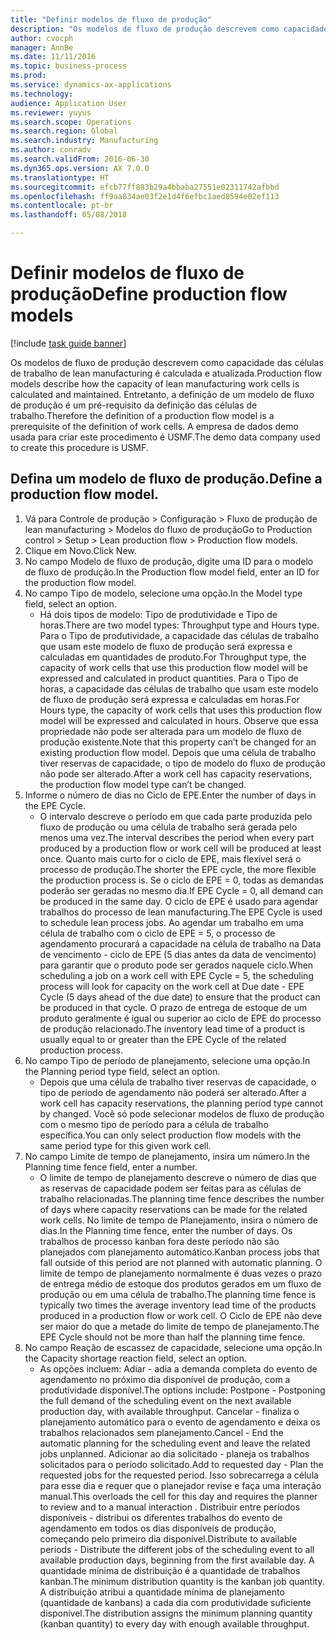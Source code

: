 ```yaml
--- 
title: "Definir modelos de fluxo de produção"
description: "Os modelos de fluxo de produção descrevem como capacidade das células de trabalho de lean manufacturing é calculada e atualizada."
author: cvocph
manager: AnnBe
ms.date: 11/11/2016
ms.topic: business-process
ms.prod: 
ms.service: dynamics-ax-applications
ms.technology: 
audience: Application User
ms.reviewer: yuyus
ms.search.scope: Operations
ms.search.region: Global
ms.search.industry: Manufacturing
ms.author: conradv
ms.search.validFrom: 2016-06-30
ms.dyn365.ops.version: AX 7.0.0
ms.translationtype: HT
ms.sourcegitcommit: efcb77ff883b29a4bbaba27551e02311742afbbd
ms.openlocfilehash: ff9aa834ae03f2e1d4f6efbc1aed8594e02ef113
ms.contentlocale: pt-br
ms.lasthandoff: 05/08/2018

---
```

# <a name="define-production-flow-models"></a><span data-ttu-id="8ca29-103">Definir modelos de fluxo de produção</span><span class="sxs-lookup"><span data-stu-id="8ca29-103">Define production flow models</span></span>

[!include [task guide banner](../../includes/task-guide-banner.md)]

<span data-ttu-id="8ca29-104">Os modelos de fluxo de produção descrevem como capacidade das células de trabalho de lean manufacturing é calculada e atualizada.</span><span class="sxs-lookup"><span data-stu-id="8ca29-104">Production flow models describe how the capacity of lean manufacturing work cells is calculated and maintained.</span></span> <span data-ttu-id="8ca29-105">Entretanto, a definição de um modelo de fluxo de produção é um pré-requisito da definição das células de trabalho.</span><span class="sxs-lookup"><span data-stu-id="8ca29-105">Therefore the definition of a production flow model is a prerequisite of the definition of work cells.</span></span> <span data-ttu-id="8ca29-106">A empresa de dados demo usada para criar este procedimento é USMF.</span><span class="sxs-lookup"><span data-stu-id="8ca29-106">The demo data company used to create this procedure is USMF.</span></span>


## <a name="define-a-production-flow-model"></a><span data-ttu-id="8ca29-107">Defina um modelo de fluxo de produção.</span><span class="sxs-lookup"><span data-stu-id="8ca29-107">Define a production flow model.</span></span> 
1. <span data-ttu-id="8ca29-108">Vá para Controle de produção > Configuração > Fluxo de produção de lean manufacturing > Modelos do fluxo de produção</span><span class="sxs-lookup"><span data-stu-id="8ca29-108">Go to Production control > Setup > Lean production flow > Production flow models.</span></span>
2. <span data-ttu-id="8ca29-109">Clique em Novo.</span><span class="sxs-lookup"><span data-stu-id="8ca29-109">Click New.</span></span>
3. <span data-ttu-id="8ca29-110">No campo Modelo de fluxo de produção, digite uma ID para o modelo de fluxo de produção.</span><span class="sxs-lookup"><span data-stu-id="8ca29-110">In the Production flow model field, enter an ID for the production flow model.</span></span>
4. <span data-ttu-id="8ca29-111">No campo Tipo de modelo, selecione uma opção.</span><span class="sxs-lookup"><span data-stu-id="8ca29-111">In the Model type field, select an option.</span></span>
    * <span data-ttu-id="8ca29-112">Há dois tipos de modelo: Tipo de produtividade e Tipo de horas.</span><span class="sxs-lookup"><span data-stu-id="8ca29-112">There are two model types: Throughput type and Hours type.</span></span> <span data-ttu-id="8ca29-113">Para o Tipo de produtividade, a capacidade das células de trabalho que usam este modelo de fluxo de produção será expressa e calculadas em quantidades de produto.</span><span class="sxs-lookup"><span data-stu-id="8ca29-113">For Throughput type, the capacity of work cells that use this production flow model will be expressed and calculated in product quantities.</span></span> <span data-ttu-id="8ca29-114">Para o Tipo de horas, a capacidade das células de trabalho que usam este modelo de fluxo de produção será expressa e calculadas em horas.</span><span class="sxs-lookup"><span data-stu-id="8ca29-114">For Hours type, the capacity of work cells that uses this production flow model will be expressed and calculated in hours.</span></span> <span data-ttu-id="8ca29-115">Observe que essa propriedade não pode ser alterada para um modelo de fluxo de produção existente.</span><span class="sxs-lookup"><span data-stu-id="8ca29-115">Note that this property can’t be changed for an existing production flow model.</span></span> <span data-ttu-id="8ca29-116">Depois que uma célula de trabalho tiver reservas de capacidade, o tipo de modelo do fluxo de produção não pode ser alterado.</span><span class="sxs-lookup"><span data-stu-id="8ca29-116">After a work cell has capacity reservations, the production flow model type can’t be changed.</span></span>  
5. <span data-ttu-id="8ca29-117">Informe o número de dias no Ciclo de EPE.</span><span class="sxs-lookup"><span data-stu-id="8ca29-117">Enter the number of days in the EPE Cycle.</span></span>
    * <span data-ttu-id="8ca29-118">O intervalo descreve o período em que cada parte produzida pelo fluxo de produção ou uma célula de trabalho será gerada pelo menos uma vez.</span><span class="sxs-lookup"><span data-stu-id="8ca29-118">The interval describes the period when every part produced by a production flow or work cell will be produced at least once.</span></span> <span data-ttu-id="8ca29-119">Quanto mais curto for o ciclo de EPE, mais flexível será o processo de produção.</span><span class="sxs-lookup"><span data-stu-id="8ca29-119">The shorter the EPE cycle, the more flexible the production process is.</span></span> <span data-ttu-id="8ca29-120">Se o ciclo de EPE = 0, todas as demandas poderão ser geradas no mesmo dia.</span><span class="sxs-lookup"><span data-stu-id="8ca29-120">If EPE Cycle = 0, all demand can be produced in the same day.</span></span> <span data-ttu-id="8ca29-121">O ciclo de EPE é usado para agendar trabalhos do processo de lean manufacturing.</span><span class="sxs-lookup"><span data-stu-id="8ca29-121">The EPE Cycle is used to schedule lean process jobs.</span></span> <span data-ttu-id="8ca29-122">Ao agendar um trabalho em uma célula de trabalho com o ciclo de EPE = 5, o processo de agendamento procurará a capacidade na célula de trabalho na Data de vencimento - ciclo de EPE (5 dias antes da data de vencimento) para garantir que o produto pode ser gerados naquele ciclo.</span><span class="sxs-lookup"><span data-stu-id="8ca29-122">When scheduling a job on a work cell with EPE Cycle = 5, the scheduling process will look for capacity on the work cell at Due date - EPE Cycle (5 days ahead of the due date) to ensure that the product can be produced in that cycle.</span></span> <span data-ttu-id="8ca29-123">O prazo de entrega de estoque de um produto geralmente é igual ou superior ao ciclo de EPE do processo de produção relacionado.</span><span class="sxs-lookup"><span data-stu-id="8ca29-123">The inventory lead time of a product is usually equal to or greater than the EPE Cycle of the related production process.</span></span>  
6. <span data-ttu-id="8ca29-124">No campo Tipo de período de planejamento, selecione uma opção.</span><span class="sxs-lookup"><span data-stu-id="8ca29-124">In the Planning period type field, select an option.</span></span>
    * <span data-ttu-id="8ca29-125">Depois que uma célula de trabalho tiver reservas de capacidade, o tipo de período de agendamento não poderá ser alterado.</span><span class="sxs-lookup"><span data-stu-id="8ca29-125">After a work cell has capacity reservations, the planning period type cannot by changed.</span></span> <span data-ttu-id="8ca29-126">Você só pode selecionar modelos de fluxo de produção com o mesmo tipo de período para a célula de trabalho específica.</span><span class="sxs-lookup"><span data-stu-id="8ca29-126">You can only select production flow models with the same period type for this given work cell.</span></span>  
7. <span data-ttu-id="8ca29-127">No campo Limite de tempo de planejamento, insira um número.</span><span class="sxs-lookup"><span data-stu-id="8ca29-127">In the Planning time fence field, enter a number.</span></span>
    * <span data-ttu-id="8ca29-128">O limite de tempo de planejamento descreve o número de dias que as reservas de capacidade podem ser feitas para as células de trabalho relacionadas.</span><span class="sxs-lookup"><span data-stu-id="8ca29-128">The planning time fence describes the number of days where capacity reservations can be made for the related work cells.</span></span> <span data-ttu-id="8ca29-129">No limite de tempo de Planejamento, insira o número de dias.</span><span class="sxs-lookup"><span data-stu-id="8ca29-129">In the Planning time fence, enter the number of days.</span></span>   <span data-ttu-id="8ca29-130">Os trabalhos de processo kanban fora deste período não são planejados com planejamento automático.</span><span class="sxs-lookup"><span data-stu-id="8ca29-130">Kanban process jobs that fall outside of this period are not planned with automatic planning.</span></span> <span data-ttu-id="8ca29-131">O limite de tempo de planejamento normalmente é duas vezes o prazo de entrega médio de estoque dos produtos gerados em um fluxo de produção ou em uma célula de trabalho.</span><span class="sxs-lookup"><span data-stu-id="8ca29-131">The planning time fence is typically two times the average inventory lead time of the products produced in a production flow or work cell.</span></span> <span data-ttu-id="8ca29-132">O Ciclo de EPE não deve ser maior do que a metade do limite de tempo de planejamento.</span><span class="sxs-lookup"><span data-stu-id="8ca29-132">The EPE Cycle should not be more than half the planning time fence.</span></span>     
8. <span data-ttu-id="8ca29-133">No campo Reação de escassez de capacidade, selecione uma opção.</span><span class="sxs-lookup"><span data-stu-id="8ca29-133">In the Capacity shortage reaction field, select an option.</span></span>
    * <span data-ttu-id="8ca29-134">As opções incluem: Adiar - adia a demanda completa do evento de agendamento no próximo dia disponível de produção, com a produtividade disponível.</span><span class="sxs-lookup"><span data-stu-id="8ca29-134">The options include:   Postpone - Postponing the full demand of the scheduling event on the next available production day, with available throughput.</span></span> <span data-ttu-id="8ca29-135">Cancelar - finaliza o planejamento automático para o evento de agendamento e deixa os trabalhos relacionados sem planejamento.</span><span class="sxs-lookup"><span data-stu-id="8ca29-135">Cancel - End the automatic planning for the scheduling event and leave the related jobs unplanned.</span></span>   <span data-ttu-id="8ca29-136">Adicionar ao dia solicitado - planeja os trabalhos solicitados para o período solicitado.</span><span class="sxs-lookup"><span data-stu-id="8ca29-136">Add to requested day - Plan the requested jobs for the requested period.</span></span> <span data-ttu-id="8ca29-137">Isso sobrecarrega a célula para esse dia e requer que o planejador revise e faça uma interação manual.</span><span class="sxs-lookup"><span data-stu-id="8ca29-137">This overloads the cell for this day and requires the planner to review and to a manual interaction .</span></span>   <span data-ttu-id="8ca29-138">Distribuir entre períodos disponíveis - distribui os diferentes trabalhos do evento de agendamento em todos os dias disponíveis de produção, começando pelo primeiro dia disponível.</span><span class="sxs-lookup"><span data-stu-id="8ca29-138">Distribute to available periods - Distribute the different jobs of the scheduling event to all available production days, beginning from the first available day.</span></span> <span data-ttu-id="8ca29-139">A quantidade mínima de distribuição é a quantidade de trabalhos kanban.</span><span class="sxs-lookup"><span data-stu-id="8ca29-139">The minimum distribution quantity is the kanban job quantity.</span></span> <span data-ttu-id="8ca29-140">A distribuição atribui a quantidade mínima de planejamento (quantidade de kanbans) a cada dia com produtividade suficiente disponível.</span><span class="sxs-lookup"><span data-stu-id="8ca29-140">The distribution assigns the minimum planning quantity (kanban quantity) to every day with enough available throughput.</span></span>  



